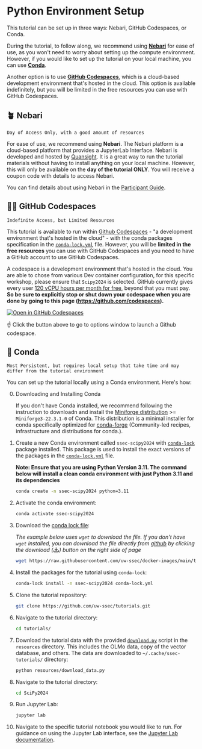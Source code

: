 # Python Environment Setup

This tutorial can be set up in three ways: Nebari, GitHub Codespaces, or Conda.

During the tutorial, to follow along, we recommend using [**Nebari**](#nebari)
for ease of use, as you won't need to worry about setting up the compute
environment. However, if you would like to set up the tutorial on your local
machine, you can use [**Conda**](#conda).

Another option is to use [**GitHub Codespaces**](#github-codespaces), which is a
cloud-based development environment that's hosted in the cloud. This option is
available indefinitely, but you will be limited in the free resources you can
use with GitHub Codespaces.

## 🪴 Nebari

```{note}
Day of Access Only, with a good amount of resources
```

For ease of use, we recommend using **Nebari**. The Nebari platform is a
cloud-based platform that provides a JupyterLab Interface. Nebari is developed
and hosted by [Quansight](https://quansight.com/). It is a great way to run the
tutorial materials without having to install anything on your local machine.
However, this will only be available on the **day of the tutorial ONLY**. You
will receive a coupon code with details to access Nebari.

You can find details about using Nebari in the
[Participant Guide](https://tinyurl.com/nebari-guide-scipy2024).

## 🐱‍💻 GitHub Codespaces

```{note}
Indefinite Access, but Limited Resources
```

This tutorial is available to run within
[Github Codespaces](https://github.com/features/codespaces) - "a development
environment that's hosted in the cloud" - with the conda packages specification
in the
[`conda-lock.yml`](https://raw.githubusercontent.com/uw-ssec/docker-images/main/tutorial-scipy-2024/conda-lock.yml)
file. However, you will be **limited in the free resources** you can use with
GitHub Codespaces and you need to have a GitHub account to use GitHub
Codespaces.

A codespace is a development environment that's hosted in the cloud. You are
able to chose from various Dev container configuration, for this specific
workshop, please ensure that `Scipy2024` is selected. GitHub currently gives
every user
[120 vCPU hours per month for free](https://docs.github.com/en/billing/managing-billing-for-github-codespaces/about-billing-for-github-codespaces#monthly-included-storage-and-core-hours-for-personal-accounts),
beyond that you must pay. **So be sure to explicitly stop or shut down your
codespace when you are done by going to this page
(https://github.com/codespaces).**

<a title="Create New Scipy 2024 Codespaces" href="https://github.com/codespaces/new/uw-ssec/tutorials/tree/main?devcontainer_path=.devcontainer%2FScipy2024%2Fdevcontainer.json&quickstart=1" target="_blank"><img src="https://github.com/codespaces/badge.svg" alt="Open in GitHub Codespaces"/></a>

☝️ Click the button above to go to options window to launch a Github codespace.

## 🐍 Conda

```{note}
Most Persistent, but requires local setup that take time and may differ from the tutorial environment
```

You can set up the tutorial locally using a Conda environment. Here's how:

0. Downloading and Installing Conda

   If you don't have Conda installed, we recommend following the instruction to
   downloadn and install the
   [Miniforge distribution](https://github.com/conda-forge/miniforge) >=
   `Miniforge3-22.3.1-0` of Conda. This distribution is a minimal installer for
   conda specifically optimized for [conda-forge](https://conda-forge.org/)
   (Community-led recipes, infrastructure and distributions for conda.).

1. Create a new Conda environment called `ssec-scipy2024` with
   [`conda-lock`](https://github.com/conda/conda-lock) package installed. This
   package is used to install the exact versions of the packages in the
   [`conda-lock.yml`](https://raw.githubusercontent.com/uw-ssec/docker-images/main/tutorial-scipy-2024/conda-lock.yml)
   file.

   **Note: Ensure that you are using Python Version 3.11. The command below will
   install a clean conda environment with just Python 3.11 and its
   dependencies**

   ```bash
   conda create -n ssec-scipy2024 python=3.11
   ```

2. Activate the conda environment:

   ```bash
   conda activate ssec-scipy2024
   ```

3. Download the
   <a title="SciPy2024 Conda Lock File" href="https://raw.githubusercontent.com/uw-ssec/docker-images/main/tutorial-scipy-2024/conda-lock.yml" download>conda
   lock file</a>:

   _The example below uses `wget` to download the file. If you don't have `wget`
   installed, you can download the file directly from
   [github](https://github.com/uw-ssec/docker-images/blob/main/tutorial-scipy-2024/environment.yml)
   by clicking the download
   (<svg aria-hidden="true" focusable="false" role="img" class="octicon octicon-download" viewBox="0 0 16 16" width="16" height="16" fill="currentColor" style="display: inline-block; user-select: none; vertical-align: text-bottom; overflow: visible;"><path d="M2.75 14A1.75 1.75 0 0 1 1 12.25v-2.5a.75.75 0 0 1 1.5 0v2.5c0 .138.112.25.25.25h10.5a.25.25 0 0 0 .25-.25v-2.5a.75.75 0 0 1 1.5 0v2.5A1.75 1.75 0 0 1 13.25 14Z"></path><path d="M7.25 7.689V2a.75.75 0 0 1 1.5 0v5.689l1.97-1.969a.749.749 0 1 1 1.06 1.06l-3.25 3.25a.749.749 0 0 1-1.06 0L4.22 6.78a.749.749 0 1 1 1.06-1.06l1.97 1.969Z"></path></svg>)
   button on the right side of page_

   ```bash
   wget https://raw.githubusercontent.com/uw-ssec/docker-images/main/tutorial-scipy-2024/conda-lock.yml
   ```

4. Install the packages for the tutorial using `conda-lock`:

   ```bash
   conda-lock install -n ssec-scipy2024 conda-lock.yml
   ```

5. Clone the tutorial repository:

   ```bash
   git clone https://github.com/uw-ssec/tutorials.git
   ```

6. Navigate to the tutorial directory:

   ```bash
   cd tutorials/
   ```

7. Download the tutorial data with the provided
   [`download.py`](../../resources/download_data.py) script in the `resources`
   directory. This includes the OLMo data, copy of the vector database, and
   others. The data are downloaded to `~/.cache/ssec-tutorials/` directory:

   ```bash
   python resources/download_data.py
   ```

8. Navigate to the tutorial directory:

   ```bash
   cd SciPy2024
   ```

9. Run Jupyter Lab:

   ```bash
   jupyter lab
   ```

10. Navigate to the specific tutorial notebook you would like to run. For
    guidance on using the Jupyter Lab interface, see the
    [Jupyter Lab documentation](https://jupyterlab.readthedocs.io/en/stable/user/interface.html).
